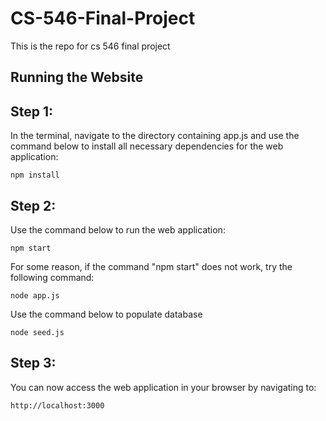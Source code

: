 # CS-546-Final-Project
This is the repo for cs 546 final project

## Running the Website

## Step 1:
In the terminal, navigate to the directory containing app.js and use the command below to install all necessary dependencies for the web application:
```
npm install
```

## Step 2:
Use the command below to run the web application:
```
npm start
```

For some reason, if the command "npm start" does not work, try the following command:
```
node app.js
```
Use the command below to populate database
```
node seed.js
```

## Step 3:
You can now access the web application in your browser by navigating to:
```
http://localhost:3000
```
